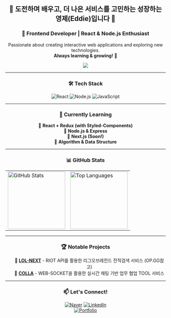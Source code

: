 <div align="center">

  ## 👋 도전하며 배우고, 더 나은 서비스를 고민하는 성장하는 영제(Eddie)입니다 👋
  ### 🚀 Frontend Developer | React & Node.js Enthusiast  
  Passionate about creating interactive web applications and exploring new technologies.  
  **Always learning & growing!** 🚀  

  <p align="center">
    <img src="https://readme-typing-svg.demolab.com?font=Fira+Code&weight=600&size=20&pause=1000&color=1AFFC6&center=true&vCenter=true&width=435&lines=Frontend+Developer;React+%7C+Node.js+%7C+Next.js;Always+Learning!+🚀" />
  </p>

  ---
  
  ### 🛠 Tech Stack  
  ![React](https://img.shields.io/badge/React-20232A?style=for-the-badge&logo=react&logoColor=61DAFB)
  ![Node.js](https://img.shields.io/badge/Node.js-339933?style=for-the-badge&logo=nodedotjs&logoColor=white)
  ![JavaScript](https://img.shields.io/badge/JavaScript-F7DF1E?style=for-the-badge&logo=javascript&logoColor=black)

  ---
  
  ### 🚀 Currently Learning
  <ul style="list-style: none; padding: 0;">
    <li style="list-style: none;">📌 <b>React + Redux (with Styled-Components)</b></li>
    <li style="list-style: none;">📌 <b>Node.js & Express</b></li>
    <li style="list-style: none;">📌 <b>Next.js (Soon!)</b></li>
    <li style="list-style: none;">📌 <b>Algorithm & Data Structure</b></li>
  </ul>
  
  ---
  
### 📊 GitHub Stats  
<table style="border: none">
  <tr style="border: none">
    <td style="border: none">
      <img src="https://github-readme-stats.vercel.app/api?username=Eddie0102&show_icons=true&theme=radical" alt="GitHub Stats" height="180px"/>
    </td>
    <td style="border: none">
      <img src="https://github-readme-stats.vercel.app/api/top-langs/?username=Eddie0102&layout=compact&theme=radical" alt="Top Languages" height="180px"/>
    </td>
  </tr>
</table>

  ---
  
  ### 🏆 Notable Projects
  <ul style="list-style-type: none;">
    <li>📌 <b><a href="https://github.com/SeyongA/lol-next.git">LOL-NEXT</a></b> - RIOT API를 활용한 리그오브레전드 전적검색 서비스 (OP.GG참고)</li>
    <li>📌 <b><a href="https://github.com/akdlstla/colla.git">COLLA</a></b> - WEB-SOCKET을 활용한 실시간 채팅 기반 업무 협업 TOOL 서비스</li>
  </ul>

  ---
  
  ### 📫 Let's Connect!
  [![Naver](https://img.shields.io/badge/N_Mail-03C75A?style=flat&logo=naver&logoColor=white)](mailto:youngje0102@naver.com)
  [![LinkedIn](https://img.shields.io/badge/LinkedIn-0A66C2?style=flat&logo=linkedin&logoColor=white)](https://www.linkedin.com/)  
  [![Portfolio](https://img.shields.io/badge/Portfolio-000000?style=flat&logo=notion&logoColor=white)](https://www.notion.so/)  
 


</div>





<!--
**Eddie0102/Eddie0102** is a ✨ _special_ ✨ repository because its `README.md` (this file) appears on your GitHub profile.

Here are some ideas to get you started:

- 🔭 I’m currently working on ...
- 🌱 I’m currently learning ...
- 👯 I’m looking to collaborate on ...
- 🤔 I’m looking for help with ...
- 💬 Ask me about ...
- 📫 How to reach me: ...
- 😄 Pronouns: ...
- ⚡ Fun fact: ...
-->
